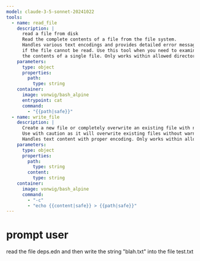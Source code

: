 ```yaml
---
model: claude-3-5-sonnet-20241022
tools:
  - name: read_file
    description: |
      read a file from disk
      Read the complete contents of a file from the file system.
      Handles various text encodings and provides detailed error messages
      if the file cannot be read. Use this tool when you need to examine
      the contents of a single file. Only works within allowed directories.
    parameters:
      type: object
      properties:
        path:
          type: string
    container:
      image: vonwig/bash_alpine
      entrypoint: cat
      command:
        - "{{path|safe}}"
  - name: write_file
    description: |
      Create a new file or completely overwrite an existing file with new content.
      Use with caution as it will overwrite existing files without warning.
      Handles text content with proper encoding. Only works within allowed directories.
    parameters:
      type: object
      properties:
        path:
          type: string
        content:
          type: string
    container:
      image: vonwig/bash_alpine
      command:
        - "-c"
        - "echo {{content|safe}} > {{path|safe}}"
---
```


# prompt user

read the file deps.edn and then write the string "blah.txt" into the file test.txt
